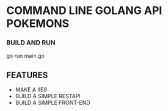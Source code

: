 # COMMAND LINE GOLANG API POKEMONS

### BUILD AND RUN
go run main.go

## FEATURES

- MAKE  A IIE8
- BUILD A SIMPLE RESTAPI
- BUILD A SIMPLE FRONT-END